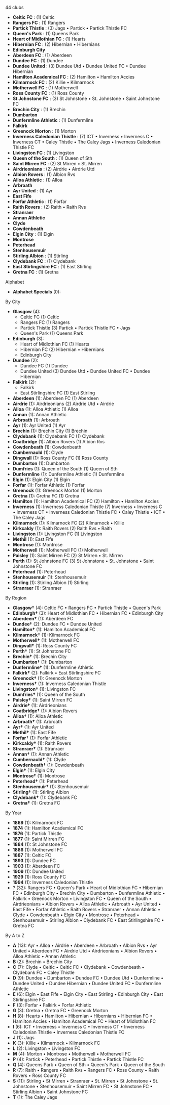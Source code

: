 44 clubs

- **Celtic FC** : (1) Celtic
- **Rangers FC** : (1) Rangers
- **Partick Thistle** : (3) Jags • Partick • Partick Thistle FC
- **Queen's Park** : (1) Queens Park
- **Heart of Midlothian FC** : (1) Hearts
- **Hibernian FC** : (2) Hibernian • Hibernians
- **Edinburgh City**
- **Aberdeen FC** : (1) Aberdeen
- **Dundee FC** : (1) Dundee
- **Dundee United** : (3) Dundee Utd • Dundee United FC • Dundee Hibernian
- **Hamilton Academical FC** : (2) Hamilton • Hamilton Accies
- **Kilmarnock FC** : (2) Killie • Kilmarnock
- **Motherwell FC** : (1) Motherwell
- **Ross County FC** : (1) Ross County
- **St Johnstone FC** : (3) St Johnstone • St. Johnstone • Saint Johnstone FC
- **Brechin City** : (1) Brechin
- **Dumbarton**
- **Dunfermline Athletic** : (1) Dunfermline
- **Falkirk**
- **Greenock Morton** : (1) Morton
- **Inverness Caledonian Thistle** : (7) ICT • Inverness • Inverness C • Inverness CT • Caley Thistle • The Caley Jags • Inverness Caledonian Thistle FC
- **Livingston FC** : (1) Livingston
- **Queen of the South** : (1) Queen of Sth
- **Saint Mirren FC** : (2) St Mirren • St. Mirren
- **Airdrieonians** : (2) Airdrie • Airdrie Utd
- **Albion Rovers** : (1) Albion Rvs
- **Alloa Athletic** : (1) Alloa
- **Arbroath**
- **Ayr United** : (1) Ayr
- **East Fife**
- **Forfar Athletic** : (1) Forfar
- **Raith Rovers** : (2) Raith • Raith Rvs
- **Stranraer**
- **Annan Athletic**
- **Clyde**
- **Cowdenbeath**
- **Elgin City** : (1) Elgin
- **Montrose**
- **Peterhead**
- **Stenhousemuir**
- **Stirling Albion** : (1) Stirling
- **Clydebank FC** : (1) Clydebank
- **East Stirlingshire FC** : (1) East Stirling
- **Gretna FC** : (1) Gretna




Alphabet

- **Alphabet Specials** (0): 




By City

- **Glasgow** (4): 
  - Celtic FC  (1) Celtic
  - Rangers FC  (1) Rangers
  - Partick Thistle  (3) Partick • Partick Thistle FC • Jags
  - Queen's Park  (1) Queens Park
- **Edinburgh** (3): 
  - Heart of Midlothian FC  (1) Hearts
  - Hibernian FC  (2) Hibernian • Hibernians
  - Edinburgh City 
- **Dundee** (2): 
  - Dundee FC  (1) Dundee
  - Dundee United  (3) Dundee Utd • Dundee United FC • Dundee Hibernian
- **Falkirk** (2): 
  - Falkirk 
  - East Stirlingshire FC  (1) East Stirling
- **Aberdeen** (1): Aberdeen FC  (1) Aberdeen
- **Airdrie** (1): Airdrieonians  (2) Airdrie Utd • Airdrie
- **Alloa** (1): Alloa Athletic  (1) Alloa
- **Annan** (1): Annan Athletic 
- **Arbroath** (1): Arbroath 
- **Ayr** (1): Ayr United  (1) Ayr
- **Brechin** (1): Brechin City  (1) Brechin
- **Clydebank** (1): Clydebank FC  (1) Clydebank
- **Coatbridge** (1): Albion Rovers  (1) Albion Rvs
- **Cowdenbeath** (1): Cowdenbeath 
- **Cumbernauld** (1): Clyde 
- **Dingwall** (1): Ross County FC  (1) Ross County
- **Dumbarton** (1): Dumbarton 
- **Dumfries** (1): Queen of the South  (1) Queen of Sth
- **Dunfermline** (1): Dunfermline Athletic  (1) Dunfermline
- **Elgin** (1): Elgin City  (1) Elgin
- **Forfar** (1): Forfar Athletic  (1) Forfar
- **Greenock** (1): Greenock Morton  (1) Morton
- **Gretna** (1): Gretna FC  (1) Gretna
- **Hamilton** (1): Hamilton Academical FC  (2) Hamilton • Hamilton Accies
- **Inverness** (1): Inverness Caledonian Thistle  (7) Inverness • Inverness C • Inverness CT • Inverness Caledonian Thistle FC • Caley Thistle • ICT • The Caley Jags
- **Kilmarnock** (1): Kilmarnock FC  (2) Kilmarnock • Killie
- **Kirkcaldy** (1): Raith Rovers  (2) Raith Rvs • Raith
- **Livingston** (1): Livingston FC  (1) Livingston
- **Methil** (1): East Fife 
- **Montrose** (1): Montrose 
- **Motherwell** (1): Motherwell FC  (1) Motherwell
- **Paisley** (1): Saint Mirren FC  (2) St Mirren • St. Mirren
- **Perth** (1): St Johnstone FC  (3) St Johnstone • St. Johnstone • Saint Johnstone FC
- **Peterhead** (1): Peterhead 
- **Stenhousemuir** (1): Stenhousemuir 
- **Stirling** (1): Stirling Albion  (1) Stirling
- **Stranraer** (1): Stranraer 




By Region

- **Glasgow†** (4):   Celtic FC • Rangers FC • Partick Thistle • Queen's Park
- **Edinburgh†** (3):   Heart of Midlothian FC • Hibernian FC • Edinburgh City
- **Aberdeen†** (1):   Aberdeen FC
- **Dundee†** (2):   Dundee FC • Dundee United
- **Hamilton†** (1):   Hamilton Academical FC
- **Kilmarnock†** (1):   Kilmarnock FC
- **Motherwell†** (1):   Motherwell FC
- **Dingwall†** (1):   Ross County FC
- **Perth†** (1):   St Johnstone FC
- **Brechin†** (1):   Brechin City
- **Dumbarton†** (1):   Dumbarton
- **Dunfermline†** (1):   Dunfermline Athletic
- **Falkirk†** (2):   Falkirk • East Stirlingshire FC
- **Greenock†** (1):   Greenock Morton
- **Inverness†** (1):   Inverness Caledonian Thistle
- **Livingston†** (1):   Livingston FC
- **Dumfries†** (1):   Queen of the South
- **Paisley†** (1):   Saint Mirren FC
- **Airdrie†** (1):   Airdrieonians
- **Coatbridge†** (1):   Albion Rovers
- **Alloa†** (1):   Alloa Athletic
- **Arbroath†** (1):   Arbroath
- **Ayr†** (1):   Ayr United
- **Methil†** (1):   East Fife
- **Forfar†** (1):   Forfar Athletic
- **Kirkcaldy†** (1):   Raith Rovers
- **Stranraer†** (1):   Stranraer
- **Annan†** (1):   Annan Athletic
- **Cumbernauld†** (1):   Clyde
- **Cowdenbeath†** (1):   Cowdenbeath
- **Elgin†** (1):   Elgin City
- **Montrose†** (1):   Montrose
- **Peterhead†** (1):   Peterhead
- **Stenhousemuir†** (1):   Stenhousemuir
- **Stirling†** (1):   Stirling Albion
- **Clydebank†** (1):   Clydebank FC
- **Gretna†** (1):   Gretna FC




By Year

- **1869** (1):   Kilmarnock FC
- **1874** (1):   Hamilton Academical FC
- **1876** (1):   Partick Thistle
- **1877** (1):   Saint Mirren FC
- **1884** (1):   St Johnstone FC
- **1886** (1):   Motherwell FC
- **1887** (1):   Celtic FC
- **1893** (1):   Dundee FC
- **1903** (1):   Aberdeen FC
- **1909** (1):   Dundee United
- **1929** (1):   Ross County FC
- **1994** (1):   Inverness Caledonian Thistle
- ? (32):   Rangers FC • Queen's Park • Heart of Midlothian FC • Hibernian FC • Edinburgh City • Brechin City • Dumbarton • Dunfermline Athletic • Falkirk • Greenock Morton • Livingston FC • Queen of the South • Airdrieonians • Albion Rovers • Alloa Athletic • Arbroath • Ayr United • East Fife • Forfar Athletic • Raith Rovers • Stranraer • Annan Athletic • Clyde • Cowdenbeath • Elgin City • Montrose • Peterhead • Stenhousemuir • Stirling Albion • Clydebank FC • East Stirlingshire FC • Gretna FC






By A to Z

- **A** (13): Ayr • Alloa • Airdrie • Aberdeen • Arbroath • Albion Rvs • Ayr United • Aberdeen FC • Airdrie Utd • Airdrieonians • Albion Rovers • Alloa Athletic • Annan Athletic
- **B** (2): Brechin • Brechin City
- **C** (7): Clyde • Celtic • Celtic FC • Clydebank • Cowdenbeath • Clydebank FC • Caley Thistle
- **D** (9): Dundee • Dumbarton • Dundee FC • Dundee Utd • Dunfermline • Dundee United • Dundee Hibernian • Dundee United FC • Dunfermline Athletic
- **E** (6): Elgin • East Fife • Elgin City • East Stirling • Edinburgh City • East Stirlingshire FC
- **F** (3): Forfar • Falkirk • Forfar Athletic
- **G** (3): Gretna • Gretna FC • Greenock Morton
- **H** (8): Hearts • Hamilton • Hibernian • Hibernians • Hibernian FC • Hamilton Accies • Hamilton Academical FC • Heart of Midlothian FC
- **I** (6): ICT • Inverness • Inverness C • Inverness CT • Inverness Caledonian Thistle • Inverness Caledonian Thistle FC
- **J** (1): Jags
- **K** (3): Killie • Kilmarnock • Kilmarnock FC
- **L** (2): Livingston • Livingston FC
- **M** (4): Morton • Montrose • Motherwell • Motherwell FC
- **P** (4): Partick • Peterhead • Partick Thistle • Partick Thistle FC
- **Q** (4): Queens Park • Queen of Sth • Queen's Park • Queen of the South
- **R** (7): Raith • Rangers • Raith Rvs • Rangers FC • Ross County • Raith Rovers • Ross County FC
- **S** (11): Stirling • St Mirren • Stranraer • St. Mirren • St Johnstone • St. Johnstone • Stenhousemuir • Saint Mirren FC • St Johnstone FC • Stirling Albion • Saint Johnstone FC
- **T** (1): The Caley Jags




